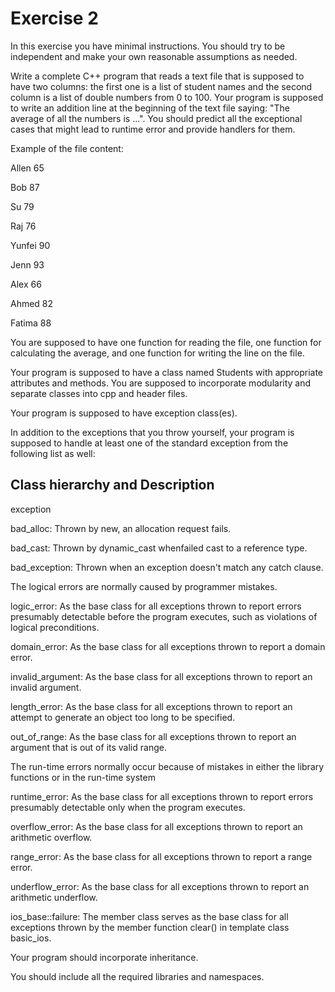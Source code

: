 # Exercise 2

In this exercise you have minimal instructions. You should try to be independent and make your own reasonable assumptions as needed.

Write a complete C++ program that reads a text file that is supposed to have two columns: the first one is a list of student names and the second column is a list of double numbers from 0 to 100. Your program is supposed to write an addition line at the beginning of the text file saying: "The average of all the numbers is ...". You should predict all the exceptional cases that might lead to runtime error and provide handlers for them.

Example of the file content:

Allen 65

Bob  87

Su  79

Raj 76

Yunfei  90

Jenn  93

Alex  66

Ahmed  82

Fatima 88

You are supposed to have one function for reading the file, one function for calculating the average, and one function for writing the line on the file.

Your program is supposed to have a class named Students with appropriate attributes and methods. You are supposed to incorporate modularity and separate classes into cpp and header files.

Your program is supposed to have exception class(es).

In addition to the exceptions that you throw yourself, your program is supposed to handle at least one of the standard exception from the following list as well:

## Class hierarchy and Description

exception

bad_alloc: Thrown by new, an allocation request fails.

bad_cast: Thrown by dynamic_cast whenfailed cast to a reference type.

bad_exception: Thrown when an exception doesn't match any catch clause.

The logical errors are normally caused by programmer mistakes.

logic_error: As the base class for all exceptions thrown to report errors presumably detectable before the program executes, such as violations of logical preconditions.

domain_error: As the base class for all exceptions thrown to report a domain error.

invalid_argument: As the base class for all exceptions thrown to report an invalid argument.

length_error: As the base class for all exceptions thrown to report an attempt to generate an object too long to be specified.

out_of_range: As the base class for all exceptions thrown to report an argument that is out of its valid range.

The run-time errors normally occur because of mistakes in either the library functions or in the run-time system

runtime_error: As the base class for all exceptions thrown to report errors presumably detectable only when the program executes.

overflow_error: As the base class for all exceptions thrown to report an arithmetic overflow.

range_error: As the base class for all exceptions thrown to report a range error.

underflow_error: As the base class for all exceptions thrown to report an arithmetic underflow.

ios_base::failure: The member class serves as the base class for all exceptions thrown by the member function clear() in template class basic_ios.

Your program should incorporate inheritance.

You should include all the required libraries and namespaces.
